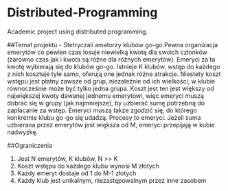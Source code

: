 # Distributed-Programming
Academic project using distributed programming.

##Temat projektu - Stetryczali amatorzy klubów go-go
Pewna organizacja emerytów co pewien czas losuje niewielką kwotę dla swoich członków (zarówno czas jak i kwota są różne dla różnych emerytów). Emeryci za ta kwotę wybierają się do klubów go-go. Istnieje K klubów, wstęp do każdego z nich kosztuje tyle samo, oferują one jednak różne atrakcje. Niestety koszt wstępu jest płatny zawsze od grup, niezależnie od ich wielkości, w klubie równocześnie może być tylko jedna grupa. Koszt jest ten jest większy od największej kwoty dawanej jednemu emerytowi, więc emeryci muszą dobrać się w grupy (jak najmniejsze), by uzbierać sumę potrzebną do zapłacanie za wstęp. Emeryci muszą także zgodzić się, do którego konkretnie klubu go-go się udadzą. Procesy to emeryci. Jeżeli suma uzbierana przez emerytów jest większa od M, emeryci przepijają w kubie nadwyżkę.

##Ograniczenia
1. Jest N emerytów, K klubów, N >> K
2. Koszt wstępu do każdego klubu wynosi M złotych
3. Każdy emeryt dostaje od 1 do M-1 złotych
4. Każdy klub jest unikalnym, niezastępowalnym przez inne zasobem
